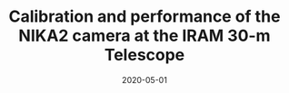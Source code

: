 ---
title: "Calibration and performance of the NIKA2 camera at the IRAM 30-m Telescope"
collection: "co_papers"
permalink: https://ui.adsabs.harvard.edu/abs/2020A&A...637A..71P/abstract
date: 2020-05-01
venue: "Astronomy and Astrophysics"
citation: "Perotto, L., Ponthieu, N., Macías-Pérez, J. F., et al. (2020), Astronomy and Astrophysics, 637, A71."
---